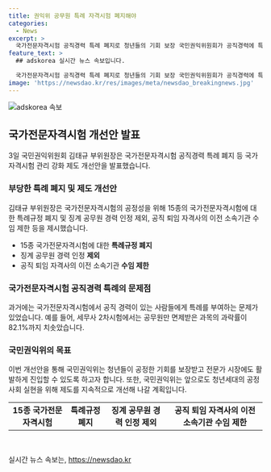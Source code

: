 ```yaml
---
title: 권익위 공무원 특례 자격시험 폐지해야
categories:
  - News
excerpt: >
  국가전문자격시험 공직경력 특례 폐지로 청년들의 기회 보장 국민권익위원회가 공직경력에 특혜를 주는 공직경력 특례를 폐지할 것을 권고하며, 법무사, 회계사 등 15종의 국가전문자격시험에 대한 특례규정 폐지 등 제도 개선안을 발표했다. 공직 특례로 과목 면제를 받은 공무원과의 불공정 경쟁 문제도 지적하며, 국민권익위는 공정한 기회를 보장하고 청년들의 전문가 시장 진입을 지원하기 위해 제도를 지속 개선할 것으로 밝혔다.
feature_text: >
  ## adskorea 실시간 뉴스 속보입니다.

  국가전문자격시험 공직경력 특례 폐지로 청년들의 기회 보장 국민권익위원회가 공직경력에 특혜를 주는 공직경력 특례를 폐지할 것을 권고하며, 법무사, 회계사 등 15종의 국가전문자격시험에 대한 특례규정 폐지 등 제도 개선안을 발표했다. 공직 특례로 과목 면제를 받은 공무원과의 불공정 경쟁 문제도 지적하며, 국민권익위는 공정한 기회를 보장하고 청년들의 전문가 시장 진입을 지원하기 위해 제도를 지속 개선할 것으로 밝혔다.
image: 'https://newsdao.kr/res/images/meta/newsdao_breakingnews.jpg'
---
```


<p><img src="https://newsdao.kr/res/images/meta/newsdao_breakingnews.jpg" alt="adskorea 속보" /></p>

<h2 data-ke-size="size26">국가전문자격시험 개선안 발표</h2>

<p data-ke-size="size16">3일 국민권익위원회 김태규 부위원장은 국가전문자격시험 공직경력 특례 폐지 등 국가자격시험 관리 강화 제도 개선안을 발표했습니다.</p>

<h3>부당한 특례 폐지 및 제도 개선안</h3>

<p data-ke-size="size16">김태규 부위원장은 국가전문자격시험의 공정성을 위해 15종의 국가전문자격시험에 대한 특례규정 폐지 및 징계 공무원 경력 인정 제외, 공직 퇴임 자격사의 이전 소속기관 수임 제한 등을 제시했습니다.</p>

<ul>
    <li>15종 국가전문자격시험에 대한 <b>특례규정 폐지</b></li>
    <li>징계 공무원 경력 인정 <b>제외</b></li>
    <li>공직 퇴임 자격사의 이전 소속기관 <b>수임 제한</b></li>
</ul>

<h3>국가전문자격시험 공직경력 특례의 문제점</h3>

<p data-ke-size="size16">과거에는 국가전문자격시험에서 공직 경력이 있는 사람들에게 특례를 부여하는 문제가 있었습니다. 예를 들어, 세무사 2차시험에서는 공무원만 면제받은 과목의 과락률이 82.1%까지 치솟았습니다.</p>

<h3>국민권익위의 목표</h3>

<p data-ke-size="size16">이번 개선안을 통해 국민권익위는 청년들이 공정한 기회를 보장받고 전문가 시장에도 활발하게 진입할 수 있도록 하고자 합니다. 또한, 국민권익위는 앞으로도 청년세대의 공정사회 실현을 위해 제도를 지속적으로 개선해 나갈 계획입니다.</p>

<table>
    <tr>
        <td style="text-align: center; height: 17px;"><b>15종 국가전문자격시험</b></td>
        <td style="text-align: center; height: 17px;"><b>특례규정 폐지</b></td>
        <td style="text-align: center; height: 17px;"><b>징계 공무원 경력 인정 제외</b></td>
        <td style="text-align: center; height: 17px;"><b>공직 퇴임 자격사의 이전 소속기관 수임 제한</b></td>
    </tr>
</table>

<p data-ke-size="size16">&nbsp;</p>
실시간 뉴스 속보는, <a href="https://newsdao.kr" rel="dofollow">https://newsdao.kr</a>


